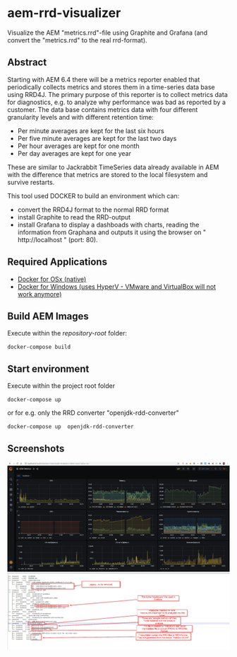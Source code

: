 # aem-rrd-visualizer
Visualize the AEM "metrics.rrd"-file using Graphite and Grafana (and convert the "metrics.rrd" to the real rrd-format).

## Abstract
Starting with AEM 6.4 there will be a metrics reporter enabled that periodically collects metrics and stores them in a time-series data base using RRD4J. The primary purpose of this reporter is to collect metrics data for diagnostics, e.g. to analyze why performance was bad as reported by a customer. The data base contains metrics data with four different granularity levels and with different retention time:

* Per minute averages are kept for the last six hours
* Per five minute averages are kept for the last two days
* Per hour averages are kept for one month
* Per day averages are kept for one year

These are similar to Jackrabbit TimeSeries data already available in AEM with the difference that metrics are stored to the local filesystem and survive restarts.

This tool used DOCKER to build an environment which can:

* convert the RRD4J format to the normal RRD format 
* install Graphite to read the RRD-output
* install Grafana to display a dashboads with charts, reading the information from Graphana and outputs it using the browser on " http://localhost " (port: 80).

## Required Applications
* [Docker for OSx (native)](https://docs.docker.com/engine/installation/mac/)
* [Docker for Windows (uses HyperV - VMware and VirtualBox will not work anymore)](https://docs.docker.com/engine/installation/windows/)

## Build AEM Images
Execute within the _repository-root_ folder:
```
docker-compose build
```
## Start environment
Execute within the project root folder
```
docker-compose up 
```
or for e.g. only the RRD converter "openjdk-rdd-converter"
```
docker-compose up  openjdk-rdd-converter
```

## Screenshots

![localhost AEM Dashboard](/resources/AEM_Metrics-Dashbaord.png)
![aem-rrd-visualizer File Structure](/resources/aem-rrd-visualizer_FileStructure.png)